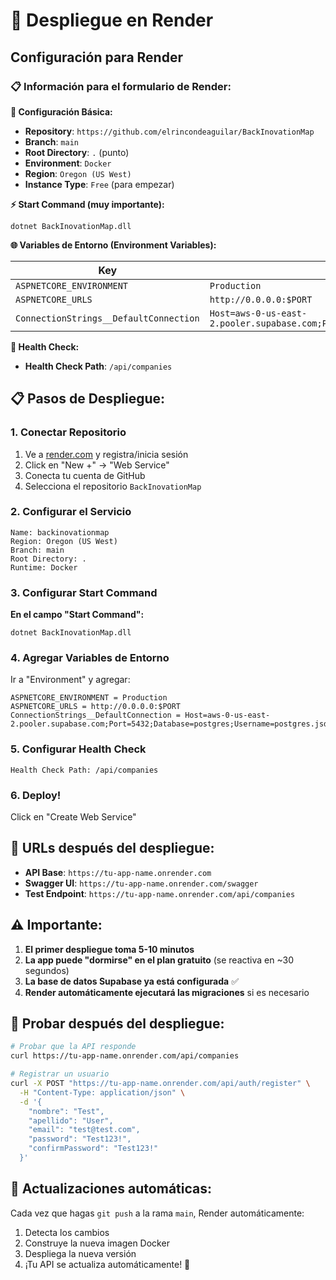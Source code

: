 # 🚀 Despliegue en Render

## Configuración para Render

### 📋 Información para el formulario de Render:

**🔧 Configuración Básica:**
- **Repository**: `https://github.com/elrincondeaguilar/BackInovationMap`
- **Branch**: `main`
- **Root Directory**: `.` (punto)
- **Environment**: `Docker`
- **Region**: `Oregon (US West)`
- **Instance Type**: `Free` (para empezar)

**⚡ Start Command (muy importante):**
```
dotnet BackInovationMap.dll
```

**🌐 Variables de Entorno (Environment Variables):**

| Key | Value |
|-----|-------|
| `ASPNETCORE_ENVIRONMENT` | `Production` |
| `ASPNETCORE_URLS` | `http://0.0.0.0:$PORT` |
| `ConnectionStrings__DefaultConnection` | `Host=aws-0-us-east-2.pooler.supabase.com;Port=5432;Database=postgres;Username=postgres.jsddkeyspzigizepdvoy;Password=Ide0qDV5AJeb83wL` |

**🏥 Health Check:**
- **Health Check Path**: `/api/companies`

## 📋 Pasos de Despliegue:

### 1. Conectar Repositorio
1. Ve a [render.com](https://render.com) y registra/inicia sesión
2. Click en "New +" → "Web Service"
3. Conecta tu cuenta de GitHub
4. Selecciona el repositorio `BackInovationMap`

### 2. Configurar el Servicio
```
Name: backinovationmap
Region: Oregon (US West)
Branch: main
Root Directory: . 
Runtime: Docker
```

### 3. Configurar Start Command
**En el campo "Start Command":**
```
dotnet BackInovationMap.dll
```

### 4. Agregar Variables de Entorno
Ir a "Environment" y agregar:

```
ASPNETCORE_ENVIRONMENT = Production
ASPNETCORE_URLS = http://0.0.0.0:$PORT
ConnectionStrings__DefaultConnection = Host=aws-0-us-east-2.pooler.supabase.com;Port=5432;Database=postgres;Username=postgres.jsddkeyspzigizepdvoy;Password=Ide0qDV5AJeb83wL
```

### 5. Configurar Health Check
```
Health Check Path: /api/companies
```

### 6. Deploy!
Click en "Create Web Service"

## 🔗 URLs después del despliegue:

- **API Base**: `https://tu-app-name.onrender.com`
- **Swagger UI**: `https://tu-app-name.onrender.com/swagger`
- **Test Endpoint**: `https://tu-app-name.onrender.com/api/companies`

## ⚠️ Importante:

1. **El primer despliegue toma 5-10 minutos**
2. **La app puede "dormirse" en el plan gratuito** (se reactiva en ~30 segundos)
3. **La base de datos Supabase ya está configurada** ✅
4. **Render automáticamente ejecutará las migraciones** si es necesario

## 🧪 Probar después del despliegue:

```bash
# Probar que la API responde
curl https://tu-app-name.onrender.com/api/companies

# Registrar un usuario
curl -X POST "https://tu-app-name.onrender.com/api/auth/register" \
  -H "Content-Type: application/json" \
  -d '{
    "nombre": "Test",
    "apellido": "User",
    "email": "test@test.com",
    "password": "Test123!",
    "confirmPassword": "Test123!"
  }'
```

## 🔄 Actualizaciones automáticas:

Cada vez que hagas `git push` a la rama `main`, Render automáticamente:
1. Detecta los cambios
2. Construye la nueva imagen Docker
3. Despliega la nueva versión
4. ¡Tu API se actualiza automáticamente! 🎉
